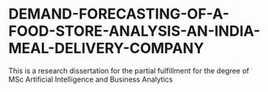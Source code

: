 # DEMAND-FORECASTING-OF-A-FOOD-STORE-ANALYSIS-AN-INDIA-MEAL-DELIVERY-COMPANY
This is a research dissertation for the partial fulfillment for the degree of MSc Artificial Intelligence and Business Analytics
